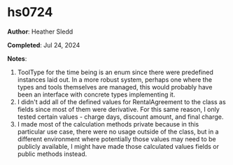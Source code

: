 # hs0724

**Author**: Heather Sledd

**Completed**: Jul 24, 2024

**Notes**:

 1. ToolType for the time being is an enum since there were predefined instances laid out. In a more robust system, perhaps one where the types and tools themselves are managed, this would probably have been an interface with concrete types implementing it.
 2. I didn't add all of the defined values for RentalAgreement to the class as fields since most of them were derivative. For this same reason, I only tested certain values - charge days, discount amount, and final charge.
 3. I made most of the calculation methods private because in this particular use case, there were no usage outside of the class, but in a different environment where potentially those values may need to be publicly available, I might have made those calculated values fields or public methods instead.
